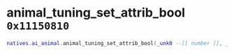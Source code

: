 # animal_tuning_set_attrib_bool `0x11150810`

```lua
natives.ai_animal.animal_tuning_set_attrib_bool(_unk0 --[[ number ]], _unk1 --[[ number ]], _unk2 --[[ number ]])
```